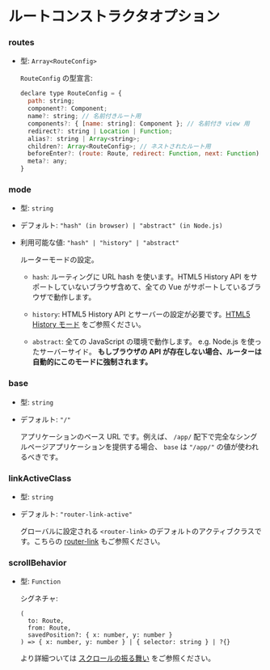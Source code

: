 # ルートコンストラクタオプション

### routes

- 型: `Array<RouteConfig>`

  `RouteConfig` の型宣言:

  ``` js
  declare type RouteConfig = {
    path: string;
    component?: Component;
    name?: string; // 名前付きルート用
    components?: { [name: string]: Component }; // 名前付き view 用
    redirect?: string | Location | Function;
    alias?: string | Array<string>;
    children?: Array<RouteConfig>; // ネストされたルート用
    beforeEnter?: (route: Route, redirect: Function, next: Function) => void;
    meta?: any;
  }
  ```

### mode

- 型: `string`

- デフォルト: `"hash" (in browser) | "abstract" (in Node.js)`

- 利用可能な値: `"hash" | "history" | "abstract"`

  ルーターモードの設定。

  - `hash`: ルーティングに URL hash を使います。HTML5 History API をサポートしていないブラウザ含めて、全ての Vue がサポートしているブラウザで動作します。

  - `history`: HTML5 History API とサーバーの設定が必要です。[HTML5 History モード](../essentials/history-mode.md) をご参照ください。

  - `abstract`: 全ての JavaScript の環境で動作します。 e.g. Node.js を使ったサーバーサイド。 **もしブラウザの API が存在しない場合、ルーターは自動的にこのモードに強制されます。**

### base

- 型: `string`

- デフォルト: `"/"`

  アプリケーションのベース URL です。例えば、 `/app/` 配下で完全なシングルページアプリケーションを提供する場合、 `base` は `"/app/"` の値が使われるべきです。

### linkActiveClass

- 型: `string`

- デフォルト: `"router-link-active"`

  グローバルに設定される `<router-link>` のデフォルトのアクティブクラスです。こちらの [router-link](router-link.md) もご参照ください。

### scrollBehavior

- 型: `Function`

  シグネチャ:

  ```
  (
    to: Route,
    from: Route,
    savedPosition?: { x: number, y: number }
  ) => { x: number, y: number } | { selector: string } | ?{}
  ```

  より詳細ついては [スクロールの振る舞い](../advanced/scroll-behavior.md) をご参照ください。
